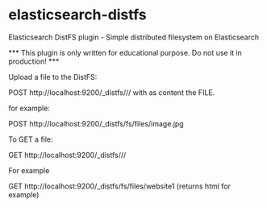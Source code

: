 # elasticsearch-distfs
Elasticsearch DistFS plugin - Simple distributed filesystem on Elasticsearch

*** This plugin is only written for educational purpose. Do not use it in production! ***

Upload a file to the DistFS:

POST http://localhost:9200/_distfs/<index>/<type>/<id> with as content the FILE.

for example:

POST http://localhost:9200/_distfs/fs/files/image.jpg


To GET a file:

GET http://localhost:9200/_distfs/<index>/<type>/<id> 

For example

GET http://localhost:9200/_distfs/fs/files/website1 (returns html for example)

